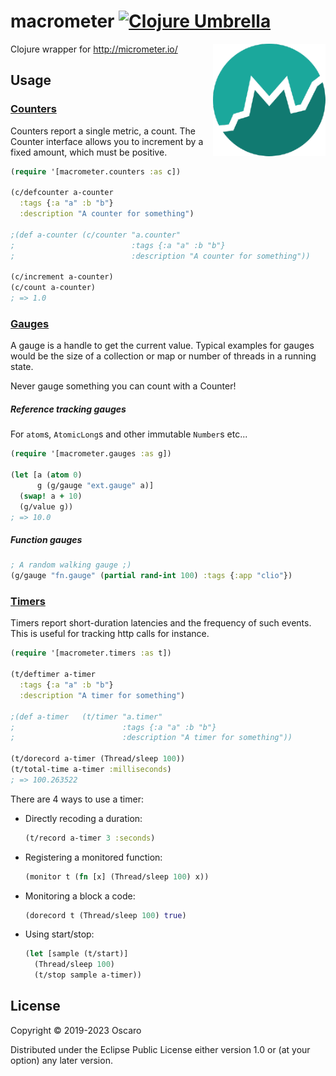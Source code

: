 # macrometer [![Clojure Umbrella](https://github.com/oscaro/macrometer/actions/workflows/clojure.yml/badge.svg?branch=master)](https://github.com/oscaro/macrometer/actions/workflows/clojure.yml)

<a href="https://github.com/oscaro/macrometer"><img
  src="https://raw.githubusercontent.com/oscaro/macrometer/master/.github/logo.png"
  height="180" align="right"></a>

Clojure wrapper for http://micrometer.io/

## Usage

### [Counters](http://micrometer.io/docs/concepts#_counters)

Counters report a single metric, a count.
The Counter interface allows you to increment by a fixed amount, which must be positive.

```clojure
(require '[macrometer.counters :as c])

(c/defcounter a-counter
  :tags {:a "a" :b "b"}
  :description "A counter for something")

;(def a-counter (c/counter "a.counter" 
;                          :tags {:a "a" :b "b"}
;                          :description "A counter for something")) 
  
(c/increment a-counter)
(c/count a-counter)
; => 1.0
```

### [Gauges](http://micrometer.io/docs/concepts#_gauges)

A gauge is a handle to get the current value.
Typical examples for gauges would be the size of a collection or map or number of threads in a running state.

Never gauge something you can count with a Counter!

##### Reference tracking gauges
For `atom`s, `AtomicLong`s and other immutable `Number`s etc...

```clojure
(require '[macrometer.gauges :as g])

(let [a (atom 0)
      g (g/gauge "ext.gauge" a)]
  (swap! a + 10)
  (g/value g))
; => 10.0
```

##### Function gauges 

```clojure
; A random walking gauge ;)
(g/gauge "fn.gauge" (partial rand-int 100) :tags {:app "clio"})
```

### [Timers](http://micrometer.io/docs/concepts#_timers)

Timers report short-duration latencies and the frequency of such events.
This is useful for tracking http calls for instance.

```clojure
(require '[macrometer.timers :as t])

(t/deftimer a-timer
  :tags {:a "a" :b "b"}
  :description "A timer for something")

;(def a-timer   (t/timer "a.timer" 
;                        :tags {:a "a" :b "b"}
;                        :description "A timer for something")) 
  
(t/dorecord a-timer (Thread/sleep 100))
(t/total-time a-timer :milliseconds)
; => 100.263522
```

There are 4 ways to use a timer:

  * Directly recoding a duration:
  
    ```clojure
    (t/record a-timer 3 :seconds)
    ```
  
  * Registering a monitored function:

    ```clojure
    (monitor t (fn [x] (Thread/sleep 100) x))
    ```

  * Monitoring a block a code:

    ```clojure
    (dorecord t (Thread/sleep 100) true)
    ```

  * Using start/stop:
  
    ```clojure
    (let [sample (t/start)]
      (Thread/sleep 100)
      (t/stop sample a-timer))
    ```

## License

Copyright © 2019-2023 Oscaro

Distributed under the Eclipse Public License either version 1.0 or (at
your option) any later version.
